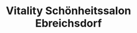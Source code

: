 ---
title: "Vitality Schönheitssalon Ebreichsdorf"
url: /ebreichsdorf/vitality-schoenheitssalon-ebreichsdorf/
shop: Friseur
---
